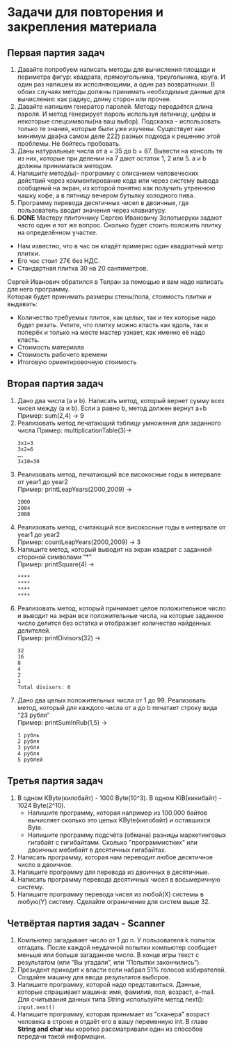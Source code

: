 # Задачи для повторения и закрепления материала

## Первая партия задач

1. Давайте попробуем написать методы для вычисления площади и периметра фигур: квадрата, прямоугольника, треугольника, круга. И один раз напишем их исполняющими, а один раз возвратными. В обоих случаях методы должны принимать необходимые данные для вычисления: как радиус, длину сторон или прочее.
2. Давайте напишем генератор паролей. Методу передаётся длина пароля. И метод генерирует пароль используя латиницу, цифры и некоторые спецсимволы(на ваш выбор). Подсказка - использовать только те знания, которые были уже изучены. Существует как минимум два(на самом деле 222) разных подхода к решению этой проблемы. Не бойтесь пробовать.
3. Даны натуральные числа от a = 35 до b = 87. Вывести на консоль те из них, которые при делении на 7 дают остаток 1, 2 или 5. а и b должны приниматься методом.
4. Напишите метод(ы)- программу с описанием человеческих действий через комментирование кода или через систему вывода сообщений на экран, из которой понятно как получить утреннюю чашку кофе, а в пятницу вечером бутылку холодного пива.
5. Программу перевода десятичных чисел в двоичные, где пользователь вводит значения через клавиатуру.
6. **DONE**  Мастеру плиточнику Сергею Ивановичу Золотыеруки задают часто один и тот же вопрос. Сколько будет стоить положить плитку на определённом участке.  
 - Нам известно, что в час он кладёт примерно один квадратный метр плитки. 
 - Его час стоит 27€ без НДС.
 - Стандартная плитка 30 на 20 сантиметров. 
  
 Сергей Иванович обратился в Телран за помощью и вам надо написать для него программу.  
 Которая будет принимать размеры стены/пола, стоимость плитки и выдавать:  
- Количество требуемых плиток, как целых, так и тех которые надо будет резать. Учтите, что плитку можно класть как вдоль, так и поперёк и только на месте мастер узнает, как именно её надо класть. 
- Стоимость материала
- Стоимость рабочего времени
- Итоговую ориентировочную стоимость 

## Вторая партия задач

1. Дано два числа (a и b). Написать метод, который вернет сумму всех чисел между (a и b). Если a равно b, метод должен вернут a+b  
Пример: sum(2,4) -> 9
2. Реализовать метод печатающий таблицу умножения для заданного числа
Пример: multiplicationTable(3)-> 
    ```
    3x1=3
    3x2=6
    ….
    3x10=30
    ```
3. Реализовать метод, печатающий все високосные годы в интервале от year1 до year2  
Пример: printLeapYears(2000,2009) -> 
    ```
    2000 
    2004
    2008
    ```
4. Реализовать метод, считающий все високосные годы в интервале от year1 до year2   
Пример: countLeapYears(2000,2009) -> 3
5. Напишите метод, который выводит на экран квадрат с заданной стороной символами “*”  
 Пример: printSquare(4) -> 
    ```
    ****
    ****
    ****
    ****
    ```
6. Реализовать метод, который принимает целое положительное число и выводит на экран все положительные числа, на которые заданное число делится без остатка и отображает количество найденных делителей.  
Пример: printDivisors(32) -> 
    ```
    32
    16
    8
    4
    2
    1
    Total divisors: 6
    ```
7. Дано два целых положительных числа от 1 до 99. Реализовать метод, который для каждого числа от a до b печатает строку вида “23 рубля”  
Пример: printSumInRub(1,5) -> 
    ```
    1 рубль
    2 рубля
    3 рубля
    4 рубля
    5 рублей
    ```

## Третья партия задач


1. В одном KByte(килобайт) - 1000 Byte(10^3). В одном KiB(кикибайт) - 1024 Byte(2^10).
    - Напишите программу, которая например из 100.000 байтов вычисляет сколько это целых KByte(килобайт) и оставшихся Byte.
    - Напишите программу подсчёта (обмана) разницы маркетинговых гигабайт с гигибайтами. Сколько "программистких" или двоичных мебибайт в десятичных гигабайтах.
2. Написать программу, которая нам переводит любое десятичное число в двоичное.
3. Напишите программу для перевода из двоичных в десятичные.
4. Написать программу перевода десятичных чисел в восьмеричную систему.
5. Напишите программу перевода чисел из любой(X) системы в любую(Y) систему. Сделайте ограничение для систем выше 32.

## Четвёртая партия задач - Scanner

1. Компьютер загадывает число от 1 до n. У пользователя k попыток отгадать. После каждой неудачной попытки компьютер сообщает меньше или больше загаданное число. В конце игры текст с результатом (или “Вы угадали”, или “Попытки закончились”).
2. Президент приходит к власти если набрал 51% голосов избирателей. Создайте машину для ввода результатов выборов.
3. Напишите программу, которой надо представиться. Данные, которые спрашивает машина: имя, фамилия, пол, возраст, e-mail. Для считывания данных типа String используйте метод next():  ``input.next()``
4. Напишите программу, которая принимает из "сканера" возраст человека в строке и отдаёт его в вашу переменную int. В главе **String and char** мы коротко рассматривали один из способов передачи такой информации.
